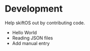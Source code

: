 # Development

Help skiftOS out by contributing code.

* Hello World
* Reading JSON files
* Add manual entry